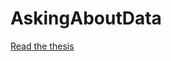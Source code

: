 # AskingAboutData

[Read the thesis](https://github.com/Denubis/AskingAboutData/blob/master/AskingAboutDataFinal.pdf)
